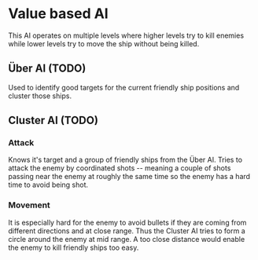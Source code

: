 Value based AI
==============

This AI operates on multiple levels where higher levels try to kill enemies
while lower levels try to move the ship without being killed.


Über AI (TODO)
--------------

Used to identify good targets for the current friendly ship positions and
cluster those ships.


Cluster AI (TODO)
-----------------

### Attack

Knows it's target and a group of friendly ships from the Über AI. Tries to
attack the enemy by coordinated shots -- meaning a couple of shots passing near
the enemy at roughly the same time so the enemy has a hard time to avoid being
shot.

### Movement

It is especially hard for the enemy to avoid bullets if they are coming from
different directions and at close range. Thus the Cluster AI tries to form a
circle around the enemy at mid range. A too close distance would enable the
enemy to kill friendly ships too easy.

